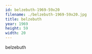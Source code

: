 ```yaml
---
id: belzebuth-1969-59x20
filename: ./belzebuth-1969-59x20.jpg
title: belzebuth
year: 1969
height: 59
width: 20
---
```


belzebuth